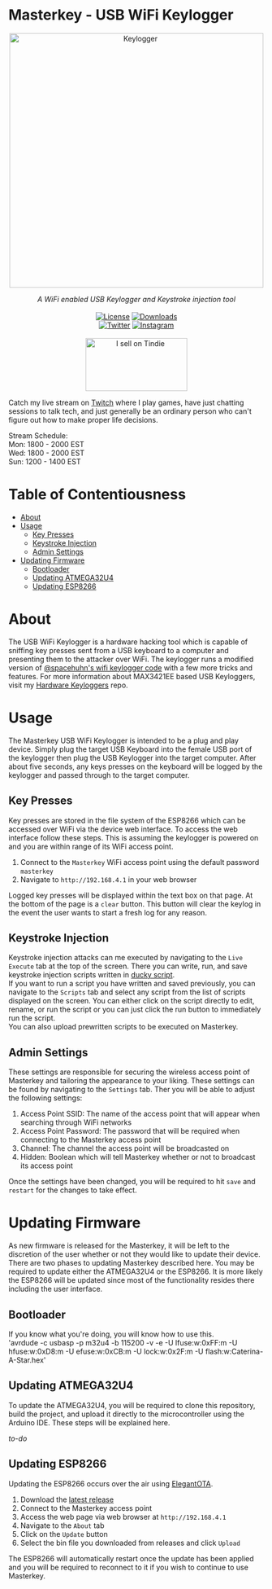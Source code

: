 # Masterkey - USB WiFi Keylogger
<p align="center"><img alt="Keylogger" src="https://github.com/justcallmekoko/USBKeylogger/blob/master/images/keylogger.jpg?raw=true" width="500"></p>
<p align="center">
  <i>A WiFi enabled USB Keylogger and Keystroke injection tool</i>
  <br><br>
  <a href="https://github.com/justcallmekoko/USBKeylogger/blob/master/LICENSE"><img alt="License" src="https://img.shields.io/github/license/mashape/apistatus.svg"></a>
  <a href="https://github.com/justcallmekoko/USBKeylogger/releases/latest"><img src="https://img.shields.io/github/downloads/justcallmekoko/USBKeylogger/total" alt="Downloads"/></a>
  <br>
  <a href="https://twitter.com/intent/follow?screen_name=jcmkyoutube"><img src="https://img.shields.io/twitter/follow/jcmkyoutube?style=social&logo=twitter" alt="Twitter"></a>
  <a href="https://www.instagram.com/just.call.me.koko"><img src="https://img.shields.io/badge/Follow%20Me-Instagram-orange" alt="Instagram"/></a>
  <br><br>
  <a href="https://www.tindie.com/products/justcallmekoko/masterkey-wifi-usb-keylogger/"><img src="https://d2ss6ovg47m0r5.cloudfront.net/badges/tindie-larges.png" alt="I sell on Tindie" width="200" height="104"></a>
</p>

Catch my live stream on [Twitch](https://www.twitch.tv/willstunforfood) where I play games, have just chatting sessions to talk tech, and just generally be an ordinary person who can't figure out how to make proper life decisions.
  
  Stream Schedule:  
    Mon: 1800 - 2000 EST  
    Wed: 1800 - 2000 EST  
    Sun: 1200 - 1400 EST  

# Table of Contentiousness
- [About](#about)
- [Usage](#usage)
  - [Key Presses](#key-presses)
  - [Keystroke Injection](#keystroke-injection)
  - [Admin Settings](#admin-settings)
- [Updating Firmware](#updating-firmware)
  - [Bootloader](#bootloader)
  - [Updating ATMEGA32U4](#updating-atmega32u4)
  - [Updating ESP8266](#updating-esp8266)

# About
The USB WiFi Keylogger is a hardware hacking tool which is capable of sniffing key presses sent from a USB keyboard to a computer and presenting them to the attacker over WiFi. The keylogger runs a modified version of [@spacehuhn's wifi keylogger code](https://github.com/spacehuhn/wifi_keylogger) with a few more tricks and features. For more information about MAX3421EE based USB Keyloggers, visit my [Hardware Keyloggers](https://github.com/justcallmekoko/Hardware-Keyloggers#spacehuhn-wifi-keylogger) repo.

# Usage
The Masterkey USB WiFi Keylogger is intended to be a plug and play device. Simply plug the target USB Keyboard into the female USB port of the keylogger then plug the USB Keylogger into the target computer. After about five seconds, any keys presses on the keyboard will be logged by the keylogger and passed through to the target computer. 

## Key Presses
Key presses are stored in the file system of the ESP8266 which can be accessed over WiFi via the device web interface. To access the web interface follow these steps. This is assuming the keylogger is powered on and you are within range of its WiFi access point.
1. Connect to the `Masterkey` WiFi access point using the default password `masterkey`
2. Navigate to `http://192.168.4.1` in your web browser

Logged key presses will be displayed within the text box on that page. At the bottom of the page is a `clear` button. This button will clear the keylog in the event the user wants to start a fresh log for any reason.

## Keystroke Injection
Keystroke injection attacks can me executed by navigating to the `Live Execute` tab at the top of the screen. There you can write, run, and save keystroke injection scripts written in [ducky script](https://docs.hak5.org/hc/en-us/articles/360010555153-Ducky-Script-the-USB-Rubber-Ducky-language).  
If you want to run a script you have written and saved previously, you can navigate to the `Scripts` tab and select any script from the list of scripts displayed on the screen. You can either click on the script directly to edit, rename, or run the script or you can just click the run button to immediately run the script.  
You can also upload prewritten scripts to be executed on Masterkey.

## Admin Settings
These settings are responsible for securing the wireless access point of Masterkey and tailoring the appearance to your liking. These settings can be found by navigating to the `Settings` tab. Ther you will be able to adjust the following settings:
1. Access Point SSID: The name of the access point that will appear when searching through WiFi networks
2. Access Point Password: The password that will be required when connecting to the Masterkey access point
3. Channel: The channel the access point will be broadcasted on
4. Hidden: Boolean which will tell Masterkey whether or not to broadcast its access point

Once the settings have been changed, you will be required to hit `save` and `restart` for the changes to take effect.

# Updating Firmware
As new firmware is released for the Masterkey, it will be left to the discretion of the user whether or not they would like to update their device. There are two phases to updating Masterkey described here. You may be required to update either the ATMEGA32U4 or the ESP8266. It is more likely the ESP8266 will be updated since most of the functionality resides there including the user interface.

## Bootloader
If you know what you're doing, you will know how to use this.  
'avrdude -c usbasp -p m32u4 -b 115200 -v -e -U lfuse:w:0xFF:m -U hfuse:w:0xD8:m -U efuse:w:0xCB:m -U lock:w:0x2F:m -U flash:w:Caterina-A-Star.hex'

## Updating ATMEGA32U4
To update the ATMEGA32U4, you will be required to clone this repository, build the project, and upload it directly to the microcontroller using the Arduino IDE. These steps will be explained here.  

_to-do_

## Updating ESP8266
Updating the ESP8266 occurs over the air using [ElegantOTA](https://github.com/ayushsharma82/ElegantOTA). 
1. Download the [latest release](https://github.com/justcallmekoko/USBKeylogger/releases/latest)
2. Connect to the Masterkey access point
3. Access the web page via web browser at `http://192.168.4.1`
4. Navigate to the `About` tab
5. Click on the `Update` button
6. Select the bin file you downloaded from releases and click `Upload`

The ESP8266 will automatically restart once the update has been applied and you will be required to reconnect to it if you wish to continue to use Masterkey.
